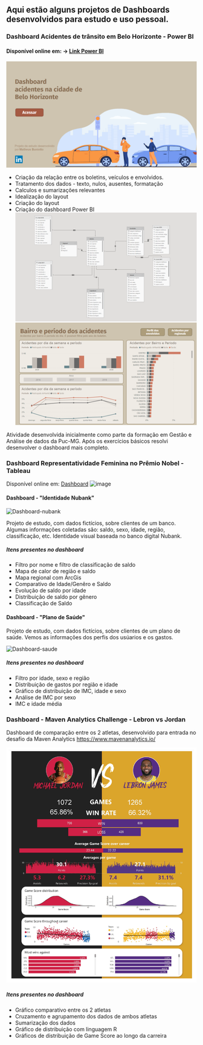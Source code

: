 ## Aqui estão alguns projetos de Dashboards desenvolvidos para estudo e uso pessoal.

### Dashboard Acidentes de trânsito em Belo Horizonte - Power BI 
#### Disponível online em: -> [Link Power BI](https://app.powerbi.com/view?r=eyJrIjoiOWYxNzliZDgtMjZjZC00NjhkLWJjNTQtNTFlYTM0NGM2OTAxIiwidCI6IjE0Y2JkNWE3LWVjOTQtNDZiYS1iMzE0LWNjMGZjOTcyYTE2MSIsImMiOjh9&pageName=ReportSection963661846c11d75c7999)
[![homepage][1]][2]

[1]: https://github.com/matheusbuniotto/portfolio/blob/main/Dashboards/Acidentes%20BH/home.PNG?raw=true
[2]: hhttps://app.powerbi.com/view?r=eyJrIjoiOWYxNzliZDgtMjZjZC00NjhkLWJjNTQtNTFlYTM0NGM2OTAxIiwidCI6IjE0Y2JkNWE3LWVjOTQtNDZiYS1iMzE0LWNjMGZjOTcyYTE2MSIsImMiOjh9&pageName=ReportSection963661846c11d75c7999
* Criação da relação entre os boletins, veículos e envolvidos.
* Tratamento dos dados - texto, nulos, ausentes, formatação
* Calculos e sumarizações relevantes
* Idealização do layout
* Criação do layout
* Criação do dashboard Power BI
![schema](https://github.com/matheusbuniotto/portfolio/blob/main/Dashboards/Acidentes%20BH/schema.PNG?raw=true)
![img](https://github.com/matheusbuniotto/portfolio/blob/main/Dashboards/Acidentes%20BH/Bairros.PNG?raw=true)

Atividade desenvolvida inicialmente como parte da formação em Gestão e Análise de dados da Puc-MG. Após os exercícios básicos resolvi desenvolver o dashboard mais completo.



### Dashboard Representatividade Feminina no Prêmio Nobel - Tableau
Disponível online em: [Dashboard](https://public.tableau.com/views/RepresentatividadeFemininanoPrmioNobel/Painel1?:language=pt&:display_count=y&:origin=viz_share_link)
![image](https://user-images.githubusercontent.com/78053998/112730235-3025d800-8f0f-11eb-9dfb-0936c7004147.png)


#### Dashboard - "Identidade Nubank"
![Dashboard-nubank](https://github.com/matheusbuniotto/portifolio/blob/main/Dashboards/Nubank.PNG?raw=true)

Projeto de estudo, com dados fictícios, sobre clientes de um banco. Algumas informações coletadas são: saldo, sexo, idade, região, classificação, etc. Identidade visual baseada no banco digital Nubank.

##### Itens presentes no dashboard 
* Filtro por nome e filtro de classificação de saldo
* Mapa de calor de região e saldo
* Mapa regional com ArcGis
* Comparativo de Idade/Genêro e Saldo
* Evolução de saldo por idade
* Distribuição de saldo por gênero
* Classificação de Saldo




#### Dashboard - "Plano de Saúde"
Projeto de estudo, com dados fictícios, sobre clientes de um plano de saúde. Vemos as informações dos perfis dos usúarios e os gastos.

![Dashboard-saude](https://github.com/matheusbuniotto/portifolio/blob/main/Dashboards/dash%20saude.PNG?raw=true)


##### Itens presentes no dashboard 
* Filtro por idade, sexo e região
* Distribuição de gastos por região e idade
* Gráfico de distribuição de IMC, idade e sexo
* Análise de IMC por sexo
* IMC e idade média


### Dashboard - Maven Analytics Challenge - Lebron vs Jordan
Dashboard de comparação entre os 2 atletas, desenvolvido para entrada no desafio da Maven Analytics https://www.mavenanalytics.io/

![Dashboard-lebron](https://github.com/matheusbuniotto/portfolio/blob/main/Dashboards/maven-lebron.jpg?raw=true)

##### Itens presentes no dashboard 
* Gráfico comparativo entre os 2 atletas
* Cruzamento e agrupamento dos dados de ambos atletas
* Sumarização dos dados
* Gráfico de distribuição com linguagem R
* Gráficos de distribuição de Game Score ao longo da carreira
